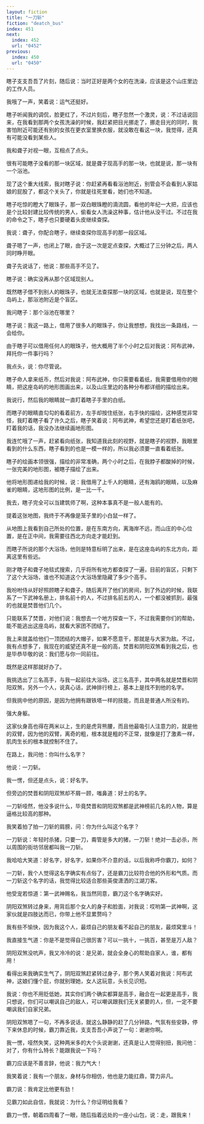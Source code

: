 ```yaml
---
layout: fiction
title: "一刀斩"
fiction: "deatch_bus"
index: 451
next:
  index: 452
  url: "0452"
previous:
  index: 450
  url: "0450"
---
```

瞎子支支吾吾了片刻，随后说：当时正好是两个女的在洗澡，应该是这个山庄里边的工作人员。

我哦了一声，笑着说：运气还挺好。

瞎子听闻我的调侃，脸更红了，不过片刻后，瞎子忽然一个激灵，说：不过话说回来，在我看到那两个女孩洗澡的时候，我赶紧把目光挪走了，挪走目光的同时，我害怕附近可能还有别的女孩在更衣室里换衣服，就没敢在看这一块，我觉得，还真有可能没看到某些人。

我和聋子对视一眼，互相点了点头。

很有可能瞎子没看的那一块区域，就是聋子现高手的那一块，也就是说，那一块有一个浴池。

现了这个重大线索，我对瞎子说：你赶紧再看看浴池附近，别管会不会看到人家姑娘的屁股了，都这个关头了，你就是往死里看，她们也不知道。

瞎子吃惊的瞪大了眼珠子，那一双白眼珠瞪的滴流圆，看他的年纪一大把，应该也是个比较封建比较传统的男人，偷看女人洗澡这种事，估计他从没干过。不过在我的命令之下，瞎子也只要硬着头皮继续查探。

我说：聋子，你配合瞎子，继续查探你现高手的那一段区域。

聋子嗯了一声，也闭上了眼，由于这一次是定点查探，大概过了三分钟之后，两人同时睁开眼。

聋子先说话了，他说：那些高手不见了。

瞎子说：确实没再从那个区域现别人。

既然瞎子借不到别人的眼珠子，也就无法查探那一块的区域，也就是说，现在整个岛屿上，那浴池附近是个盲区。

我问瞎子：那个浴池在哪里？

瞎子说：我这一路上，借用了很多人的眼珠子，你让我想想，我找出一条路线，一会给你。

由于瞎子可以借用任何人的眼珠子，他大概用了半个小时之后对我说：阿布武神，拜托你一件事行吗？

我点头，说：你尽管说。

瞎子命人拿来纸币，然后对我说：阿布武神，你只需要看着纸，我需要借用你的眼睛，把这座岛屿的地形图画出来，以及山庄里边的各种分布都详细的描绘出来。

我说行，然后我的眼睛就一直盯着瞎子手里的白纸。

而瞎子的眼睛直勾勾的看着前方，左手却按住纸张，右手快的描绘，这种感觉非常怪，我盯着瞎子看了许久之后，瞎子笑着说：阿布武神，希望您还是盯着纸张吧，盯着我的话，我没办法继续画地形图。

我连忙哦了一声，赶紧看向纸张，我知道我此刻的视野，就是瞎子的视野，我眼里看到的什么东西，瞎子看到的也是一模一样的，所以我必须要一直看着纸张。

瞎子的绘画本领很强，描绘的非常准确，两个小时之后，在我脖子都酸掉的时候，一张完美的地形图，被瞎子描绘了出来。

他将地形图递给我的时候，说：我借用了上千人的眼睛，还有海鸥的眼睛，以及麻雀的眼睛，这地形图的比例，是一比一千。

我去，瞎子完全可以当建筑师了啊，这种本事真不是一般人能有的。

提着这张地图，我终于不再像是笼子里的小白鼠一样了。

从地图上我看到自己所处的位置，是在东南方向，离海岸不远，而山庄的中心位置，是在正中间，我需要往西北方向走才能赶到。

而瞎子所说的那个大浴场，他则是特意标明了出来，是在这座岛屿的东北方向，距离这里有些远。

刚才瞎子和聋子地毯式搜索，几乎将所有地方都查探了一遍，目前的盲区，只剩下了这个大浴场，谁也不知道这个大浴场里隐藏了多少个高手。

我吩咐侍从好好照顾瞎子和聋子，随后离开了他们的房间，到了外边的时候，我联系了一下武神名册上，排名前十的人，不过排名前五的人，一个都没被抓到，最强的也就是焚晋他们几个。

只能联系了焚晋，对他们说：我想去一个地方探查一下，不过我需要你们的帮助，能不能逃出这座岛屿，就看大家团不团结了。

我上来就盖给他们一顶团结的大帽子，如果不愿意干，那就是与大家为敌。不过，我有点想多了，我现在的威望还真不是一般的高，焚晋和阴阳双煞看到我之后，也是毕恭毕敬的说：我们愿与你一同前往。

既然是这样那就好办了。

我挑选出了三名高手，与我一起前往大浴场，这三名高手，其中两名就是焚晋和阴阳双煞，另外一个人，说真心话，武神排行榜上，基本上是找不到他的名字。

但我挑中他的原因，是因为他拥有跟铁塔一样的技能，而且是普通人所没有的。

强大身躯。

这家伙身高也得在两米以上，生的是虎背熊腰，而且他最吸引人注意力的，就是他的双臂，因为他的双臂，离奇的粗，根本就是粗的不正常，就像是打了激素一样，肌肉生长的根本就控制不住了。

在路上，我问他：你叫什么名字？

他说：一刀斩。

我一愣，但还是点头，说：好名字。

但旁边的焚晋和阴阳双煞却不屑一顾，嗤鼻道：好土的名字。

一刀斩哑然，他没多说什么，毕竟焚晋和阴阳双煞都是武神榜前几名的人物，算是逼格比较高的那种。

我笑着拍了拍一刀斩的肩膀，问：你为什么叫这个名字？

一刀斩说：年轻时杀猪，只要一刀，甭管是多大的猪，一刀斩！绝对一击必杀，所以周围的街坊邻居都叫我一刀斩。

我哈哈大笑道：好名字，好名字，如果你不介意的话，以后我称呼你霸刀，如何？

一刀斩，我个人觉得这名字确实有点俗了，还是霸刀比较符合他的外形和气质。而一刀斩这个名字的话，我觉得比较适合那些英俊潇洒的江湖刀客。

他受宠若惊道：第一武神赐名，我当然同意，霸刀这个名字确实好。

阴阳双煞转过身来，用背后那个女人的身子和脸面，对我说：哎哟第一武神啊，这家伙就是四肢达而已，你带上他不显累赘吗？

我有些不愉快，因为我这个人，最烦自己的朋友看不起自己的朋友，最烦窝里斗！

我直接生气道：你是不是觉得自己很厉害？可以一挑十，一挑百，甚至是万人敌？

阴阳双煞没吭声，我又冷冷的说：是兄弟，就会全身心的帮助自家人，谁，都有用！

看得出来我确实生气了，阴阳双煞赶紧转过身子，那个男人笑着对我说：阿布武神，这娘们懂个屁，你就别理她，女人这玩意，头长见识短。

我说：你也不用贬低她，其实你们两个确实都算是高手，融合在一起更是高手，我只想说，你们可以嘲讽自己的敌人，可以嘲讽跟我们无关紧要的人，但，一定不要嘲讽我们自家兄弟。

阴阳双煞嗯了一句，不再多说话，就这么静静的赶了几分钟路，气氛有些安静，停下来休息的时候，霸刀靠近我，支支吾吾小声说了一句：谢谢你啊。

我一愣，哑然失笑，这种两米多的大个头说谢谢，还真是让人觉得别扭，我问他：对了，你有什么特长？能跟我说一下吗？

霸刀应该是不善言辞，他说：我力气大！

我笑着说：我有一个朋友，身材与你相仿，他也是力能扛鼎，膂力非凡。

霸刀说：我肯定比他更有劲！

见霸刀如此自信，我就说：为什么？你证明给我看？

霸刀一愣，朝着四周看了一眼，随后指着远处的一座小山包，说：走，跟我来！